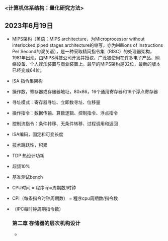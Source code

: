 ### <计算机体系结构：量化研究方法>  
2023年6月19日
---
- MIPS架构（英语：MIPS architecture，为Microprocessor without interlocked piped stages architecture的缩写，亦为Millions of Instructions Per Second的双关语），是一种采取精简指令集（RISC）的处理器架构，1981年出现，由MIPS科技公司开发并授权，广泛被使用在许多电子产品、网络设备、个人娱乐装置与商业装置上。最早的MIPS架构是32位，最新的版本已经变成64位。

- ISA 指令集架构
- 操作数，寄存器或存储器地址，80x86，16个通用寄存器和16个浮点寄存器
- 寻址模式：寄存器寻址、立即数寻址、位移量  
- 操作指令：数据传输、算数逻辑、控制指令、浮点指令
- 控制流指令：条件转移、无条件转移、过程调用和返回
- ISA编码，固定和可变长度
- 技术跳跃性，积累
- TDP 热设计功耗
- 超频10%
- 基准测试bench
- CPU时间 = 程序cpu周期数/时钟
- CPI（每条指令时钟周期数） = 程序cpu周期数/指令数
- （IPC每时钟周期指令数）

  ### 第二章 存储器的层次机构设计
  - 
